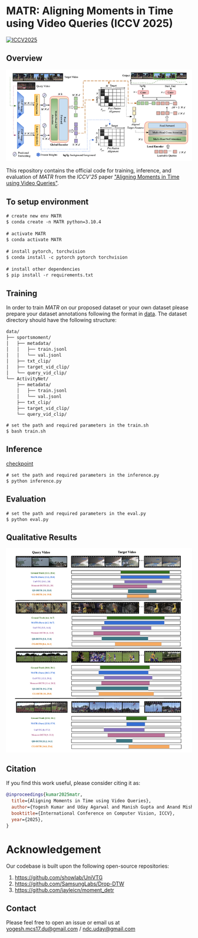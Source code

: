 # MATR: Aligning Moments in Time using Video Queries (ICCV 2025)

[![ICCV2025](https://img.shields.io/badge/paper-paper-cyan)](https://github.com/vl2g/MATR/blob/main/assets/kumar_iccv25.pdf)

## Overview
<p align="center">
    <img src="assets/model.png" width="700px"/>
</p>

This repository contains the official code for training, inference, and evaluation of *MATR* from the *ICCV'25* paper ["Aligning Moments in Time using Video Queries"](https://github.com/vl2g/MATR/blob/main/assets/kumar_iccv25.pdf).

## To setup environment
```
# create new env MATR
$ conda create -n MATR python=3.10.4

# activate MATR
$ conda activate MATR

# install pytorch, torchvision
$ conda install -c pytorch pytorch torchvision

# install other dependencies
$ pip install -r requirements.txt
```


## Training 
In order to train *MATR* on our proposed dataset or your own dataset please prepare your dataset annotations following the format in [data](./sportsmoments).
The dataset directory should have the following structure:
```
data/
├── sportsmoment/
│   ├── metadata/
│   │   ├── train.jsonl
│   │   └── val.jsonl
│   ├── txt_clip/
│   ├── target_vid_clip/
│   └── query_vid_clip/
└── ActivityNet/
    ├── metadata/
    │   ├── train.jsonl
    │   └── val.jsonl
    ├── txt_clip/
    ├── target_vid_clip/
    └── query_vid_clip/
```

```
# set the path and required parameters in the train.sh
$ bash train.sh
```


## Inference
[checkpoint](https://drive.google.com/file/d/1C2sKb_JGPY2ho8aM7Lz_4UC2_anP6Stt/view?usp=drive_link)
```
# set the path and required parameters in the inference.py
$ python inference.py
```

## Evaluation
```
# set the path and required parameters in the eval.py
$ python eval.py
```

## Qualitative Results
<p align="center">
    <img src="assets/qual_res.png" width="700px"/>
</p>



## Citation
If you find this work useful, please consider citing it as:
```bibtex
@inproceedings{kumar2025matr,
  title={Aligning Moments in Time using Video Queries},
  author={Yogesh Kumar and Uday Agarwal and Manish Gupta and Anand Mishra},
  booktitle={International Conference on Computer Vision, ICCV},
  year={2025},
}
```
# Acknowledgement
Our codebase is built upon the following open-source repositories:
1. https://github.com/showlab/UniVTG
2. https://github.com/SamsungLabs/Drop-DTW
3. https://github.com/jayleicn/moment_detr

## Contact

Please feel free to open an issue or email us at [yogesh.mcs17.du@gmail.com](mailto:yogesh.mcs17.du@gmail.com) / [ndc.uday@gmail.com](mailto:ndc.uday@gmail.com)
